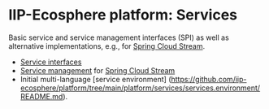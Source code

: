 # IIP-Ecosphere platform: Services

Basic service and service management interfaces (SPI) as well as alternative implementations, e.g., for [Spring Cloud Stream](https://spring.io/projects/spring-cloud-stream).

* [Service interfaces](https://github.com/iip-ecosphere/platform/tree/main/platform/services/services/README.md)
* [Service management](https://github.com/iip-ecosphere/platform/tree/main/platform/services/services.spring/README.md) for [Spring Cloud Stream](https://spring.io/projects/spring-cloud-stream)
* Initial multi-language [service environment] (https://github.com/iip-ecosphere/platform/tree/main/platform/services/services.environment/README.md).